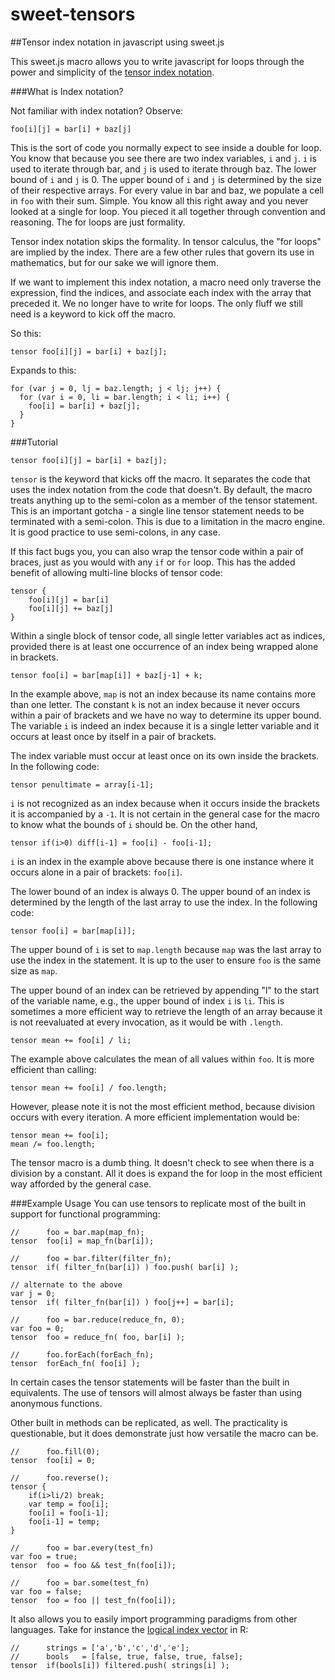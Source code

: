 # sweet-tensors
##Tensor index notation in javascript using sweet.js

This sweet.js macro allows you to write javascript for loops through the power and simplicity of the [tensor index notation](https://en.wikipedia.org/wiki/Ricci_calculus).

###What is Index notation?

Not familiar with index notation? Observe:

    foo[i][j] = bar[i] + baz[j]

This is the sort of code you normally expect to see inside a double for loop. You know that because you see there are two index variables, `i` and `j`. `i` is used to iterate through bar, and `j` is used to iterate through baz. The lower bound of `i` and `j` is 0. The upper bound of `i` and `j` is determined by the size of their respective arrays. For every value in bar and baz, we populate a cell in `foo` with their sum. Simple. You know all this right away and you never looked at a single for loop. You pieced it all together through convention and reasoning. The for loops are just formality.

Tensor index notation skips the formality. In tensor calculus, the "for loops" are implied by the index. There are a few other rules that govern its use in mathematics, but for our sake we will ignore them.

If we want to implement this index notation, a macro need only traverse the expression, find the indices, and associate each index with the array that preceded it. We no longer have to write for loops. The only fluff we still need is a keyword to kick off the macro. 

So this:

	tensor foo[i][j] = bar[i] + baz[j];

Expands to this:

	for (var j = 0, lj = baz.length; j < lj; j++) {
	  for (var i = 0, li = bar.length; i < li; i++) {
	    foo[i] = bar[i] + baz[j];
	  }
	}

###Tutorial

	tensor foo[i][j] = bar[i] + baz[j];

`tensor` is the keyword that kicks off the macro. It separates the code that uses the index notation from the code that doesn't. By default, the macro treats anything up to the semi-colon as a member of the tensor statement. This is an important gotcha - a single line tensor statement needs to be terminated with a semi-colon. This is due to a limitation in the macro engine. It is good practice to use semi-colons, in any case. 

If this fact bugs you, you can also wrap the tensor code within a pair of braces, just as you would with any `if` or `for` loop. This has the added benefit of allowing multi-line blocks of tensor code:

	tensor {
		foo[i][j] = bar[i]
		foo[i][j] += baz[j]
	}

Within a single block of tensor code, all single letter variables act as indices, provided there is at least one occurrence of an index being wrapped alone in brackets. 

	tensor foo[i] = bar[map[i]] + baz[j-1] + k;

In the example above, `map` is not an index because its name contains more than one letter. The constant `k` is not an index because it never occurs within a pair of brackets and we have no way to determine its upper bound. The variable `i` is indeed an index because it is a single letter variable and it occurs at least once by itself in a pair of brackets. 

The index variable must occur at least once on its own inside the brackets. In the following code:

    tensor penultimate = array[i-1];

`i` is not recognized as an index because when it occurs inside the brackets it is accompanied by a `-1`. It is not certain in the general case for the macro to know what the bounds of `i` should be. On the other hand,

	tensor if(i>0) diff[i-1] = foo[i] - foo[i-1];

`i` is an index in the example above because there is one instance where it occurs alone in a pair of brackets: `foo[i]`. 

The lower bound of an index is always 0. The upper bound of an index is determined by the length of the last array to use the index. In the following code:

	tensor foo[i] = bar[map[i]];

The upper bound of `i` is set to `map.length` because `map` was the last array to use the index in the statement. It is up to the user to ensure `foo` is the same size as `map`.

The upper bound of an index can be retrieved by appending "l" to the start of the variable name, e.g., the upper bound of index `i` is `li`. This is sometimes a more efficient way to retrieve the length of an array because it is not reevaluated at every invocation, as it would be with `.length`.

	tensor mean += foo[i] / li;

The example above calculates the mean of all values within `foo`. It is more efficient than calling:

	tensor mean += foo[i] / foo.length;

However, please note it is not the most efficient method, because division occurs with every iteration. A more efficient implementation would be:

	tensor mean += foo[i];
	mean /= foo.length;

The tensor macro is a dumb thing. It doesn't check to see when there is a division by a constant. All it does is expand the for loop in the most efficient way afforded by the general case.

###Example Usage
You can use tensors to replicate most of the built in support for functional programming:

	// 		foo = bar.map(map_fn);
	tensor 	foo[i] = map_fn(bar[i]);

	// 		foo = bar.filter(filter_fn);
	tensor 	if( filter_fn(bar[i]) ) foo.push( bar[i] );

	// alternate to the above
	var j = 0;
	tensor 	if( filter_fn(bar[i]) ) foo[j++] = bar[i];

	//      foo = bar.reduce(reduce_fn, 0);
	var foo = 0;
	tensor 	foo = reduce_fn( foo, bar[i] );
	
	//		foo.forEach(forEach_fn);
	tensor 	forEach_fn( foo[i] );

In certain cases the tensor statements will be faster than the built in equivalents. The use of tensors will almost always be faster than using anonymous functions.

Other built in methods can be replicated, as well. The practicality is questionable, but it does demonstrate just how versatile the macro can be.

	// 		foo.fill(0);
	tensor 	foo[i] = 0;

	// 		foo.reverse();
	tensor {
		if(i>li/2) break;
		var temp = foo[i];
		foo[i] = foo[i-1];
		foo[i-1] = temp;
	}

	//		foo = bar.every(test_fn)
	var foo = true;
	tensor 	foo = foo && test_fn(foo[i]);

	//		foo = bar.some(test_fn)
	var foo = false;
	tensor 	foo = foo || test_fn(foo[i]);

It also allows you to easily import programming paradigms from other languages. Take for instance the [logical index vector](http://www.r-tutor.com/r-introduction/vector/logical-index-vector) in R:

	//		strings = ['a','b','c','d','e'];
	//		bools 	= [false, true, false, true, false];
	tensor 	if(bools[i]) filtered.push( strings[i] );

